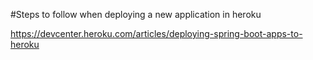 #Steps to follow when deploying a new application in heroku

https://devcenter.heroku.com/articles/deploying-spring-boot-apps-to-heroku
  
